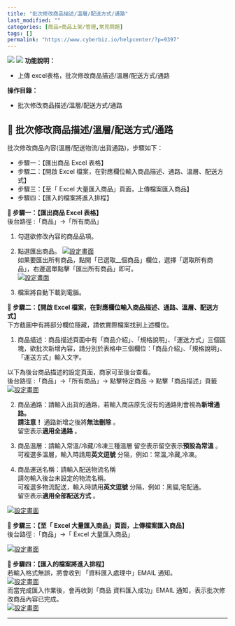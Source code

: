 ```yaml
---
title: "批次修改商品描述/溫層/配送方式/通路"
last_modified: ""
categories: [商品>商品上架/管理,常見問題]
tags: []
permalink: "https://www.cyberbiz.io/helpcenter/?p=9397"
---
```


![](https://www.cyberbiz.io/helpcenter/wp-content/uploads/一般版3.png)
![](https://www.cyberbiz.io/helpcenter/wp-content/uploads/PLUS版3.png)
**功能說明：**  

* 上傳 excel表格，批次修改商品描述/溫層/配送方式/通路

**操作目錄：**

* 批次修改商品描述/溫層/配送方式/通路

## 📌 批次修改商品描述/溫層/配送方式/通路


批次修改商品內容(溫層/配送物流/出貨通路)，步驟如下：  

* 步驟一：【匯出商品 Excel 表格】
* 步驟二：【開啟 Excel 檔案，在對應欄位輸入商品描述、通路、溫層、配送方式】
* 步驟三：【至「 Excel 大量匯入商品」頁面，上傳檔案匯入商品】
* 步驟四：【匯入的檔案將進入排程】

**📍 步驟一：【匯出商品 Excel 表格】**  
後台路徑 :「商品」→「所有商品」  


1. 勾選欲修改內容的商品品項。


2. 點選匯出商品。
[![設定畫面](https://www.cyberbiz.io/helpcenter/wp-content/uploads/批次修改商品資料1.png)](https://www.cyberbiz.io/helpcenter/wp-content/uploads/批次修改商品資料1.png)  
如果要匯出所有商品，點開「已選取__個商品」欄位，選擇「選取所有商品」，右邊選單點擊「匯出所有商品」即可。  
[![設定畫面](https://www.cyberbiz.io/helpcenter/wp-content/uploads/批次修改商品資料2.png)](https://www.cyberbiz.io/helpcenter/wp-content/uploads/批次修改商品資料2.png)  


3. 檔案將自動下載到電腦。

**📍 步驟二：【開啟 Excel 檔案，在對應欄位輸入商品描述、通路、溫層、配送方式】**  
下方截圖中有將部分欄位隱藏，請依實際檔案找到上述欄位。

1. 商品描述：商品描述頁面中有「商品介紹」、「規格說明」、「運送方式」三個區塊，欲批次新增內容，請分別於表格中三個欄位：「商品介紹」、「規格說明」、「運送方式」輸入文字。  

以下為後台商品描述的設定頁面，商家可至後台查看。  
後台路徑 :「商品」→「所有商品」→ 點擊特定商品 → 點擊「商品描述」頁籤  
[![設定畫面](https://www.cyberbiz.io/helpcenter/wp-content/uploads/批次修改商品資料7.png)](https://www.cyberbiz.io/helpcenter/wp-content/uploads/批次修改商品資料7.png)

2. 商品通路：請輸入出貨的通路，若輸入商店原先沒有的通路則會視為**新增通路。**  
**請注意！** 通路新增之後將**無法刪除** 。  
留空表示**適用全通路** 。



3. 商品溫層：請輸入常溫/冷藏/冷凍三種溫層 留空表示留空表示**預設為常溫** 。  
可複選多溫層，輸入時請用**英文逗號** 分隔，例如：常溫,冷藏,冷凍。



4. 商品運送名稱：請輸入配送物流名稱  
請勿輸入後台未設定的物流名稱。  
可複選多物流配送，輸入時請用**英文逗號** 分隔，例如：黑貓,宅配通。  
留空表示**適用全部配送方式** 。  

[![設定畫面](https://www.cyberbiz.io/helpcenter/wp-content/uploads/批次修改商品資料3.png)](https://www.cyberbiz.io/helpcenter/wp-content/uploads/批次修改商品資料3.png)  

**📍 步驟三：【至「 Excel 大量匯入商品」頁面，上傳檔案匯入商品】**  
後台路徑 :「商品」→「 Excel 大量匯入商品」  

[![設定畫面](https://www.cyberbiz.io/helpcenter/wp-content/uploads/批次修改商品資料4.png)](https://www.cyberbiz.io/helpcenter/wp-content/uploads/批次修改商品資料4.png)  

**📍 步驟四：【匯入的檔案將進入排程】**  
若輸入格式無誤，將會收到 「資料匯入處理中」EMAIL 通知。  
[![設定畫面](https://www.cyberbiz.io/helpcenter/wp-content/uploads/批次修改商品資料5.png)](https://www.cyberbiz.io/helpcenter/wp-content/uploads/批次修改商品資料5.png)  
而當完成匯入作業後，會再收到「商品 資料匯入成功」EMAIL 通知，表示批次修改商品內容已完成。  
[![設定畫面](https://www.cyberbiz.io/helpcenter/wp-content/uploads/批次修改商品資料6.png)](https://www.cyberbiz.io/helpcenter/wp-content/uploads/批次修改商品資料6.png)

* * *



